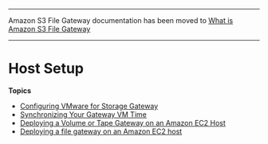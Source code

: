 --------

Amazon S3 File Gateway documentation has been moved to [What is Amazon S3 File Gateway](https://docs.aws.amazon.com/filegateway/latest/files3/WhatIsStorageGateway.html)

--------

# Host Setup<a name="resource-vm-setup"></a>

**Topics**
+ [Configuring VMware for Storage Gateway](configure-vmware.md)
+ [Synchronizing Your Gateway VM Time](MaintenanceTimeSync-hyperv.md)
+ [Deploying a Volume or Tape Gateway on an Amazon EC2 Host](ec2-gateway-common.md)
+ [Deploying a file gateway on an Amazon EC2 host](ec2-gateway-file.md)